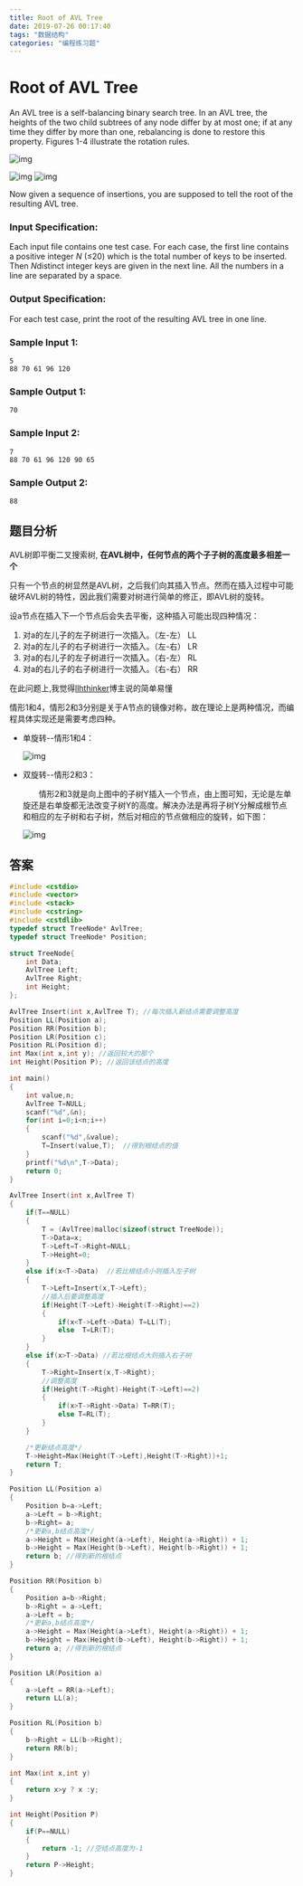 ```yaml
---
title: Root of AVL Tree
date: 2019-07-26 00:17:40
tags: "数据结构"
categories: "编程练习题"
---
```


# Root of AVL Tree

An AVL tree is a self-balancing binary search tree. In an AVL tree, the heights of the two child subtrees of any node differ by at most one; if at any time they differ by more than one, rebalancing is done to restore this property. Figures 1-4 illustrate the rotation rules.



![img](https://images.ptausercontent.com/31) 



![img](https://images.ptausercontent.com/33) ![img](https://images.ptausercontent.com/34)

Now given a sequence of insertions, you are supposed to tell the root of the resulting AVL tree.



### Input Specification:

Each input file contains one test case. For each case, the first line contains a positive integer *N* (≤20) which is the total number of keys to be inserted. Then *N*distinct integer keys are given in the next line. All the numbers in a line are separated by a space.

### Output Specification:

For each test case, print the root of the resulting AVL tree in one line.

### Sample Input 1:

```in
5
88 70 61 96 120
```

### Sample Output 1:

```out
70
```

### Sample Input 2:

```
7
88 70 61 96 120 90 65
```

### Sample Output 2:

```
88
```

## 题目分析

AVL树即平衡二叉搜索树, **在AVL树中，任何节点的两个子子树的高度最多相差一个**

只有一个节点的树显然是AVL树，之后我们向其插入节点。然而在插入过程中可能破坏AVL树的特性，因此我们需要对树进行简单的修正，即AVL树的旋转。

设a节点在插入下一个节点后会失去平衡，这种插入可能出现四种情况：

1. 对a的左儿子的左子树进行一次插入。（左-左）    LL　
2. 对a的左儿子的右子树进行一次插入。（左-右）    LR
3.  对a的右儿子的左子树进行一次插入。（右-左）   RL
4.  对a的右儿子的右子树进行一次插入。（右-右）   RR

在此问题上,我觉得[llhthinker](https://home.cnblogs.com/u/llhthinker/)博主说的简单易懂

情形1和4，情形2和3分别是关于A节点的镜像对称，故在理论上是两种情况，而编程具体实现还是需要考虑四种。

- 单旋转--情形1和4：

  ![img](https://images2015.cnblogs.com/blog/788978/201508/788978-20150829231236140-178469526.jpg)

- 双旋转--情形2和3：

  　　情形2和3就是向上图中的子树Y插入一个节点，由上图可知，无论是左单旋还是右单旋都无法改变子树Y的高度。解决办法是再将子树Y分解成根节点和相应的左子树和右子树，然后对相应的节点做相应的旋转，如下图：

  ![img](https://images2015.cnblogs.com/blog/788978/201508/788978-20150829231713594-2020040829.jpg)

## 答案

```c++
#include <cstdio>
#include <vector>
#include <stack>
#include <cstring>
#include <cstdlib>
typedef struct TreeNode* AvlTree;
typedef struct TreeNode* Position;

struct TreeNode{
    int Data;
    AvlTree Left;
    AvlTree Right;
    int Height;
};

AvlTree Insert(int x,AvlTree T); //每次插入新结点需要调整高度
Position LL(Position a);
Position RR(Position b);
Position LR(Position c);
Position RL(Position d);
int Max(int x,int y); //返回较大的那个
int Height(Position P); //返回该结点的高度

int main()
{
    int value,n;
    AvlTree T=NULL;
    scanf("%d",&n);
    for(int i=0;i<n;i++)
    {
        scanf("%d",&value);
        T=Insert(value,T);  //得到根结点的值
    }
    printf("%d\n",T->Data);
    return 0;
}

AvlTree Insert(int x,AvlTree T)
{
    if(T==NULL)
    {
        T = (AvlTree)malloc(sizeof(struct TreeNode));
        T->Data=x;
        T->Left=T->Right=NULL;
        T->Height=0;
    }
    else if(x<T->Data)  //若比根结点小则插入左子树
    {
        T->Left=Insert(x,T->Left);
        //插入后要调整高度
        if(Height(T->Left)-Height(T->Right)==2)
        {
            if(x<T->Left->Data) T=LL(T);
            else  T=LR(T);
        }
    }
    else if(x>T->Data) //若比根结点大则插入右子树
    {
        T->Right=Insert(x,T->Right);
        //调整高度
        if(Height(T->Right)-Height(T->Left)==2)
        {
            if(x>T->Right->Data) T=RR(T);
            else T=RL(T);
        }
    }

    /*更新结点高度*/
    T->Height=Max(Height(T->Left),Height(T->Right))+1;
    return T;
}

Position LL(Position a)
{
    Position b=a->Left;
    a->Left = b->Right;
    b->Right= a;
    /*更新a,b结点高度*/
    a->Height = Max(Height(a->Left), Height(a->Right)) + 1;
    b->Height = Max(Height(b->Left), Height(b->Right)) + 1;
    return b; //得到新的根结点
}

Position RR(Position b)
{
    Position a=b->Right;
    b->Right = a->Left;
    a->Left = b;
    /*更新a,b结点高度*/
    a->Height = Max(Height(a->Left), Height(a->Right)) + 1;
    b->Height = Max(Height(b->Left), Height(b->Right)) + 1;
    return a; //得到新的根结点
}

Position LR(Position a)
{
    a->Left = RR(a->Left);
    return LL(a);
}

Position RL(Position b)
{
    b->Right = LL(b->Right);
    return RR(b);
}

int Max(int x,int y)
{
    return x>y ? x :y;
}

int Height(Position P)
{
    if(P==NULL)
    {
        return -1; //空结点高度为-1
    }
    return P->Height;
}

```